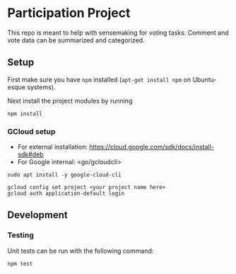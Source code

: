 # Participation Project

This repo is meant to help with sensemaking for voting tasks. Comment and vote data can be summarized and categorized.

## Setup

First make sure you have `npm` installed (`apt-get install npm` on Ubuntu-esque systems).

Next install the project modules by running

```
npm install
```

### GCloud setup

* For external installation: <https://cloud.google.com/sdk/docs/install-sdk#deb>
* For Google internal: <go/gcloudcli>

```
sudo apt install -y google-cloud-cli

gcloud config set project <your project name here>
gcloud auth application-default login
```

## Development

### Testing

Unit tests can be run with the following command:

```
npm test
```